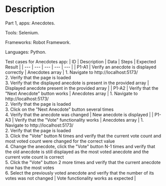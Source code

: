 # Description

Part 1, apps: Anecdotes.

Tools: Selenium.

Frameworks: Robot Framework.

Languages: Python.

Test cases for Anecdotes app:
| ID | Description | Data | Steps | Expected Result |
| --- | --- | --- | --- | --- |
| P1-A1 | Verify an anecdote is displayed correctly | Anecdotes array | 1. Navigate to http://localhost:5173/ <br/>2. Verify that the page is loaded <br/>3. Verify that the displayed anecdote is present in the provided array | Displayed anecdote present in the provided array |
| P1-A2 | Verify that the "Next Anecdote" button works | Anecdotes array | 1. Navigate to http://localhost:5173/ <br/>2. Verify that the page is loaded <br/>3. Click on the "Next Anecdote" button several times <br/>4. Verify that the anecdote was changed | New anecdote is displayed |
| P1-A3 | Verify that the "Vote" functionality works | Anecdotes array | 1. Navigate to http://localhost:5173/ <br/>2. Verify that the page is loaded <br/>3. Click the "Vote" button N times and verify that the current vote count and most voted count were changed for the correct value <br/>4. Change the anecdote, click the "Vote" button N-1 times and verify that the old anecdote is still displayed as the most voted anecdote and the current vote count is correct <br/>5. Click the "Vote" button 2 more times and verify that the current anecdote now has the most votes <br/>6. Select the previously voted anecdote and verify that the number of its votes was not changed | Vote functionality works as expected |